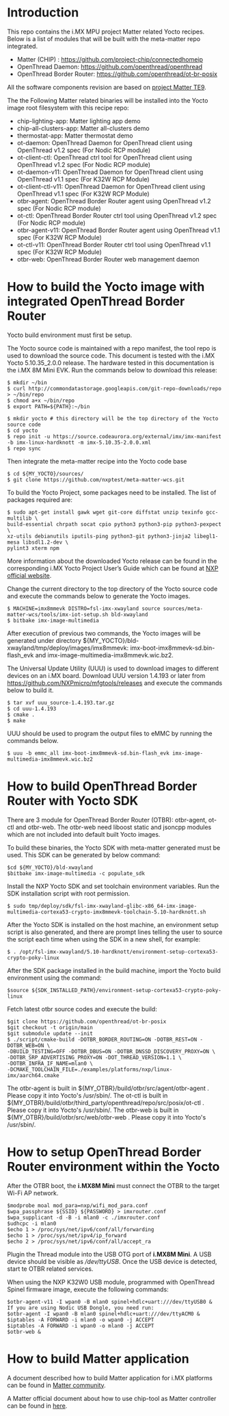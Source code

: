# Introduction
This repo contains the i.MX MPU project Matter related Yocto recipes. Below is a list of modules that will be built with the meta-matter repo integrated.
 - Matter (CHIP) : https://github.com/project-chip/connectedhomeip
 - OpenThread Daemon: https://github.com/openthread/openthread
 - OpenThread Border Router: https://github.com/openthread/ot-br-posix

All the software components revision are based on [project Matter TE9](https://github.com/project-chip/connectedhomeip/commits/TE9).

The the Following Matter related binaries will be installed into the Yocto image root filesystem with this recipe repo:
 - chip-lighting-app: Matter lighting app demo
 - chip-all-clusters-app: Matter all-clusters demo
 - thermostat-app: Matter thermostat demo
 - ot-daemon: OpenThread Daemon for OpenThread client using OpenThread v1.2 spec (For Nodic RCP module)
 - ot-client-ctl: OpenThread ctrl tool for OpenThread client using OpenThread v1.2 spec (For Nodic RCP module)
 - ot-daemon-v11: OpenThread Daemon for OpenThread client using OpenThread v1.1 spec (For K32W RCP Module)
 - ot-client-ctl-v11: OpenThread Daemon for OpenThread client using OpenThread v1.1 spec (For K32W RCP Module)
 - otbr-agent: OpenThread Border Router agent using OpenThread v1.2 spec (For Nodic RCP module)
 - ot-ctl: OpenThread Border Router ctrl tool using OpenThread v1.2 spec (For Nodic RCP module)
 - otbr-agent-v11: OpenThread Border Router agent using OpenThread v1.1 spec (For K32W RCP Module)
 - ot-ctl-v11: OpenThread Border Router ctrl tool using OpenThread v1.1 spec (For K32W RCP Module)
 - otbr-web: OpenThread Border Router web management daemon

# How to build the Yocto image with integrated OpenThread Border Router
Yocto build environment must first be setup.

The Yocto source code is maintained with a repo manifest, the tool repo is used to download the source code.
This document is tested with the i.MX Yocto 5.10.35_2.0.0 release. The hardware tested in this documentation is the i.MX 8M Mini EVK.
Run the commands below to download this release:

    $ mkdir ~/bin
    $ curl http://commondatastorage.googleapis.com/git-repo-downloads/repo > ~/bin/repo
    $ chmod a+x ~/bin/repo
    $ export PATH=${PATH}:~/bin

    $ mkdir yocto # this directory will be the top directory of the Yocto source code
    $ cd yocto
    $ repo init -u https://source.codeaurora.org/external/imx/imx-manifest -b imx-linux-hardknott -m imx-5.10.35-2.0.0.xml
    $ repo sync
Then integrate the meta-matter recipe into the Yocto code base

    $ cd ${MY_YOCTO}/sources/
    $ git clone https://github.com/nxptest/meta-matter-wcs.git

To build the Yocto Project, some packages need to be installed. The list of packages required are:

    $ sudo apt-get install gawk wget git-core diffstat unzip texinfo gcc-multilib \
    build-essential chrpath socat cpio python3 python3-pip python3-pexpect \
    xz-utils debianutils iputils-ping python3-git python3-jinja2 libegl1-mesa libsdl1.2-dev \
    pylint3 xterm npm

More information about the downloaded Yocto release can be found in the corresponding i.MX Yocto Project User’s Guide which can be found at [NXP official website](http://www.nxp.com/imxlinux).

Change the current directory to the top directory of the Yocto source code and execute the commands below to generate the Yocto images.

    $ MACHINE=imx8mmevk DISTRO=fsl-imx-xwayland source sources/meta-matter-wcs/tools/imx-iot-setup.sh bld-xwayland
    $ bitbake imx-image-multimedia

After execution of previous two commands, the Yocto images will be generated under directory ${MY_YOCTO}/bld-xwayland/tmp/deploy/images/imx8mmevk: imx-boot-imx8mmevk-sd.bin-flash_evk and imx-image-multimedia-imx8mmevk.wic.bz2.

The Universal Update Utility (UUU) is used to download images to different devices on an i.MX board. Download UUU version 1.4.193 or later from https://github.com/NXPmicro/mfgtools/releases and execute the commands below to build it.

    $ tar xvf uuu_source-1.4.193.tar.gz
    $ cd uuu-1.4.193
    $ cmake .
    $ make

UUU should be used to program the output files to eMMC by running the commands below.

    $ uuu -b emmc_all imx-boot-imx8mmevk-sd.bin-flash_evk imx-image-multimedia-imx8mmevk.wic.bz2

# How to build OpenThread Border Router with Yocto SDK
There are 3 module for OpenThread Border Router (OTBR): otbr-agent, ot-ctl and otbr-web. The otbr-web need liboost static and jsoncpp modules which are not included into default built Yocto images.

To build these binaries, the Yocto SDK with meta-matter generated must be used. This SDK can be generated by below command:

    $cd ${MY_YOCTO}/bld-xwayland
    $bitbake imx-image-multimedia -c populate_sdk

Install the NXP Yocto SDK and set toolchain environment variables.
Run the SDK installation script with root permission.

    $ sudo tmp/deploy/sdk/fsl-imx-xwayland-glibc-x86_64-imx-image-multimedia-cortexa53-crypto-imx8mmevk-toolchain-5.10-hardknott.sh

After the Yocto SDK is installed on the host machine, an environment setup script is also generated, and there are prompt lines telling the user to source the script each time when using the SDK in a new shell, for example:

    $ . /opt/fsl-imx-xwayland/5.10-hardknott/environment-setup-cortexa53-crypto-poky-linux

After the SDK package installed in the build machine, import the Yocto build environment using the command:

    $source ${SDK_INSTALLED_PATH}/environment-setup-cortexa53-crypto-poky-linux

Fetch latest otbr source codes and execute the build:

    $git clone https://github.com/openthread/ot-br-posix
    $git checkout -t origin/main
    $git submodule update --init
    $ ./script/cmake-build -DOTBR_BORDER_ROUTING=ON -DOTBR_REST=ON -DOTBR_WEB=ON \
    -DBUILD_TESTING=OFF -DOTBR_DBUS=ON -DOTBR_DNSSD_DISCOVERY_PROXY=ON \
    -DOTBR_SRP_ADVERTISING_PROXY=ON -DOT_THREAD_VERSION=1.1 \
    -DOTBR_INFRA_IF_NAME=mlan0 \
    -DCMAKE_TOOLCHAIN_FILE=./examples/platforms/nxp/linux-imx/aarch64.cmake

The otbr-agent is built in ${MY_OTBR}/build/otbr/src/agent/otbr-agent . Please copy it into Yocto's /usr/sbin/.
The ot-ctl is built in ${MY_OTBR}/build/otbr/third_party/openthread/repo/src/posix/ot-ctl . Please copy it into Yocto's /usr/sbin/.
The otbr-web is built in ${MY_OTBR}/build/otbr/src/web/otbr-web . Please copy it into Yocto's /usr/sbin/.

# How to setup OpenThread Border Router environment within the Yocto

After the OTBR boot, the __i.MX8M Mini__ must connect the OTBR to the target Wi-Fi AP network.

    $modprobe moal mod_para=nxp/wifi_mod_para.conf
    $wpa_passphrase ${SSID} ${PASSWORD} > imxrouter.conf
    $wpa_supplicant -d -B -i mlan0 -c ./imxrouter.conf
    $udhcpc -i mlan0
    $echo 1 > /proc/sys/net/ipv6/conf/all/forwarding
    $echo 1 > /proc/sys/net/ipv4/ip_forward
    $echo 2 > /proc/sys/net/ipv6/conf/all/accept_ra

Plugin the Thread module into the USB OTG port of __i.MX8M Mini__. A USB device should be visible as _/dev/ttyUSB_.
Once the USB device is detected, start te OTBR related services.

When using the NXP K32W0 USB module, programmed with OpenThread Spinel firmware image, execute the following commands:

    $otbr-agent-v11 -I wpan0 -B mlan0 spinel+hdlc+uart:///dev/ttyUSB0 &
    If you are using Nodic USB Dongle, you need run:
    $otbr-agent -I wpan0 -B mlan0 spinel+hdlc+uart:///dev/ttyACM0 &
    $iptables -A FORWARD -i mlan0 -o wpan0 -j ACCEPT
    $iptables -A FORWARD -i wpan0 -o mlan0 -j ACCEPT
    $otbr-web &

# How to build Matter application

A document described how to build Matter application for i.MX platforms can be found in [Matter community](https://github.com/project-chip/connectedhomeip/blob/master/docs/guides/nxp_imx8m_linux_examples.md).

A Matter official document about how to use chip-tool as Matter controller can be found in [here](https://github.com/project-chip/connectedhomeip/blob/TE8/rc3/examples/chip-tool/README.md).

